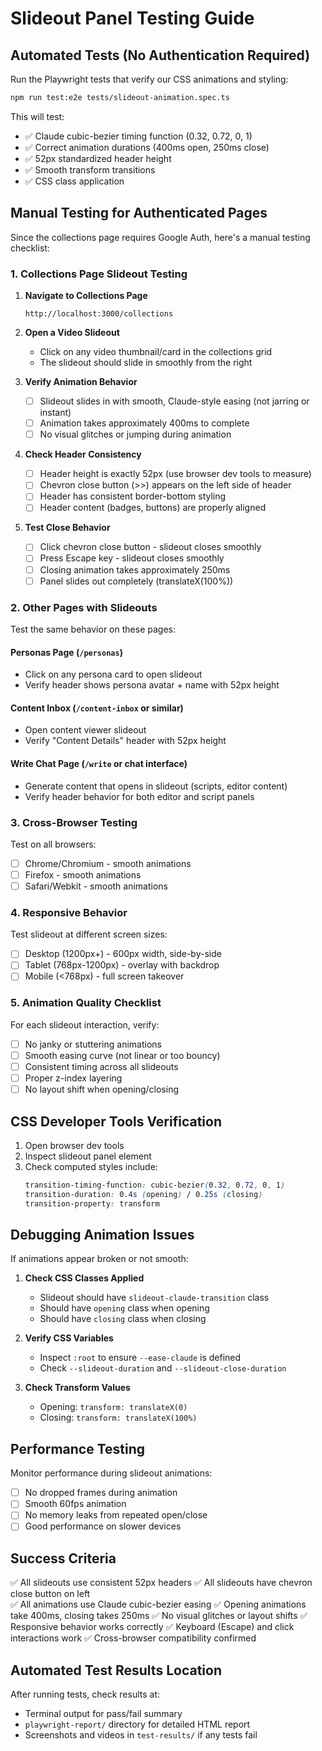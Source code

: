 # Slideout Panel Testing Guide

## Automated Tests (No Authentication Required)

Run the Playwright tests that verify our CSS animations and styling:

```bash
npm run test:e2e tests/slideout-animation.spec.ts
```

This will test:
- ✅ Claude cubic-bezier timing function (0.32, 0.72, 0, 1)
- ✅ Correct animation durations (400ms open, 250ms close)
- ✅ 52px standardized header height
- ✅ Smooth transform transitions
- ✅ CSS class application

## Manual Testing for Authenticated Pages

Since the collections page requires Google Auth, here's a manual testing checklist:

### 1. Collections Page Slideout Testing

1. **Navigate to Collections Page**
   ```
   http://localhost:3000/collections
   ```

2. **Open a Video Slideout**
   - Click on any video thumbnail/card in the collections grid
   - The slideout should slide in smoothly from the right

3. **Verify Animation Behavior**
   - [ ] Slideout slides in with smooth, Claude-style easing (not jarring or instant)
   - [ ] Animation takes approximately 400ms to complete
   - [ ] No visual glitches or jumping during animation

4. **Check Header Consistency**
   - [ ] Header height is exactly 52px (use browser dev tools to measure)
   - [ ] Chevron close button (>>) appears on the left side of header
   - [ ] Header has consistent border-bottom styling
   - [ ] Header content (badges, buttons) are properly aligned

5. **Test Close Behavior**
   - [ ] Click chevron close button - slideout closes smoothly
   - [ ] Press Escape key - slideout closes smoothly  
   - [ ] Closing animation takes approximately 250ms
   - [ ] Panel slides out completely (translateX(100%))

### 2. Other Pages with Slideouts

Test the same behavior on these pages:

#### Personas Page (`/personas`)
- Click on any persona card to open slideout
- Verify header shows persona avatar + name with 52px height

#### Content Inbox (`/content-inbox` or similar)
- Open content viewer slideout
- Verify "Content Details" header with 52px height

#### Write Chat Page (`/write` or chat interface)
- Generate content that opens in slideout (scripts, editor content)
- Verify header behavior for both editor and script panels

### 3. Cross-Browser Testing

Test on all browsers:
- [ ] Chrome/Chromium - smooth animations
- [ ] Firefox - smooth animations  
- [ ] Safari/Webkit - smooth animations

### 4. Responsive Behavior

Test slideout at different screen sizes:
- [ ] Desktop (1200px+) - 600px width, side-by-side
- [ ] Tablet (768px-1200px) - overlay with backdrop
- [ ] Mobile (<768px) - full screen takeover

### 5. Animation Quality Checklist

For each slideout interaction, verify:
- [ ] No janky or stuttering animations
- [ ] Smooth easing curve (not linear or too bouncy)
- [ ] Consistent timing across all slideouts
- [ ] Proper z-index layering
- [ ] No layout shift when opening/closing

## CSS Developer Tools Verification

1. Open browser dev tools
2. Inspect slideout panel element
3. Check computed styles include:
   ```css
   transition-timing-function: cubic-bezier(0.32, 0.72, 0, 1)
   transition-duration: 0.4s (opening) / 0.25s (closing)
   transition-property: transform
   ```

## Debugging Animation Issues

If animations appear broken or not smooth:

1. **Check CSS Classes Applied**
   - Slideout should have `slideout-claude-transition` class
   - Should have `opening` class when opening
   - Should have `closing` class when closing

2. **Verify CSS Variables**
   - Inspect `:root` to ensure `--ease-claude` is defined
   - Check `--slideout-duration` and `--slideout-close-duration`

3. **Check Transform Values**
   - Opening: `transform: translateX(0)`
   - Closing: `transform: translateX(100%)`

## Performance Testing

Monitor performance during slideout animations:
- [ ] No dropped frames during animation
- [ ] Smooth 60fps animation
- [ ] No memory leaks from repeated open/close
- [ ] Good performance on slower devices

## Success Criteria

✅ All slideouts use consistent 52px headers
✅ All slideouts have chevron close button on left  
✅ All animations use Claude cubic-bezier easing
✅ Opening animations take 400ms, closing takes 250ms
✅ No visual glitches or layout shifts
✅ Responsive behavior works correctly
✅ Keyboard (Escape) and click interactions work
✅ Cross-browser compatibility confirmed

## Automated Test Results Location

After running tests, check results at:
- Terminal output for pass/fail summary
- `playwright-report/` directory for detailed HTML report
- Screenshots and videos in `test-results/` if any tests fail
